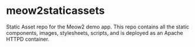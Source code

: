 # meow2staticassets
Static Asset repo for the Meow2 demo app. This repo contains all the static components, images, stylesheets, scripts, and is deployed as an Apache HTTPD container. 

